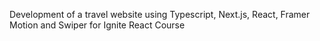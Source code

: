 Development of a travel website using Typescript, Next.js, React, Framer Motion and Swiper for Ignite React Course
